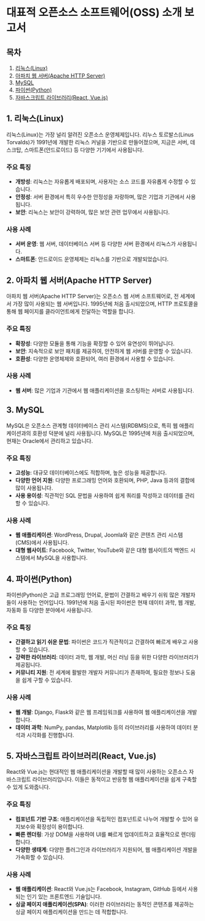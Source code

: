 # 대표적 오픈소스 소프트웨어(OSS) 소개 보고서

## 목차
1. [리눅스(Linux)](#1-리눅스linux)
2. [아파치 웹 서버(Apache HTTP Server)](#2-아파치-웹-서버apache-http-server)
3. [MySQL](#3-mysql)
4. [파이썬(Python)](#4-파이썬python)
5. [자바스크립트 라이브러리(React, Vue.js)](#5-자바스크립트-라이브러리react-vuejs)

## 1. 리눅스(Linux)

리눅스(Linux)는 가장 널리 알려진 오픈소스 운영체제입니다. 리누스 토르발스(Linus Torvalds)가 1991년에 개발한 리눅스 커널을 기반으로 만들어졌으며, 지금은 서버, 데스크탑, 스마트폰(안드로이드) 등 다양한 기기에서 사용됩니다.

### 주요 특징
- **개방성**: 리눅스는 자유롭게 배포되며, 사용자는 소스 코드를 자유롭게 수정할 수 있습니다.
- **안정성**: 서버 환경에서 특히 우수한 안정성을 자랑하며, 많은 기업과 기관에서 사용됩니다.
- **보안**: 리눅스는 보안이 강력하여, 많은 보안 관련 업무에서 사용됩니다.

### 사용 사례
- **서버 운영**: 웹 서버, 데이터베이스 서버 등 다양한 서버 환경에서 리눅스가 사용됩니다.
- **스마트폰**: 안드로이드 운영체제는 리눅스를 기반으로 개발되었습니다.

## 2. 아파치 웹 서버(Apache HTTP Server)

아파치 웹 서버(Apache HTTP Server)는 오픈소스 웹 서버 소프트웨어로, 전 세계에서 가장 많이 사용되는 웹 서버입니다. 1995년에 처음 출시되었으며, HTTP 프로토콜을 통해 웹 페이지를 클라이언트에게 전달하는 역할을 합니다.

### 주요 특징
- **확장성**: 다양한 모듈을 통해 기능을 확장할 수 있어 유연성이 뛰어납니다.
- **보안**: 지속적으로 보안 패치를 제공하여, 안전하게 웹 서버를 운영할 수 있습니다.
- **호환성**: 다양한 운영체제와 호환되어, 여러 환경에서 사용할 수 있습니다.

### 사용 사례
- **웹 서버**: 많은 기업과 기관에서 웹 애플리케이션을 호스팅하는 서버로 사용됩니다.

## 3. MySQL

MySQL은 오픈소스 관계형 데이터베이스 관리 시스템(RDBMS)으로, 특히 웹 애플리케이션과의 호환성 덕분에 널리 사용됩니다. MySQL은 1995년에 처음 출시되었으며, 현재는 Oracle에서 관리하고 있습니다.

### 주요 특징
- **고성능**: 대규모 데이터베이스에도 적합하며, 높은 성능을 제공합니다.
- **다양한 언어 지원**: 다양한 프로그래밍 언어와 호환되며, PHP, Java 등과의 결합에 많이 사용됩니다.
- **사용 용이성**: 직관적인 SQL 문법을 사용하여 쉽게 쿼리를 작성하고 데이터를 관리할 수 있습니다.

### 사용 사례
- **웹 애플리케이션**: WordPress, Drupal, Joomla와 같은 콘텐츠 관리 시스템(CMS)에서 사용됩니다.
- **대형 웹사이트**: Facebook, Twitter, YouTube와 같은 대형 웹사이트의 백엔드 시스템에서 MySQL을 사용합니다.

## 4. 파이썬(Python)

파이썬(Python)은 고급 프로그래밍 언어로, 문법이 간결하고 배우기 쉬워 많은 개발자들이 사용하는 언어입니다. 1991년에 처음 출시된 파이썬은 현재 데이터 과학, 웹 개발, 자동화 등 다양한 분야에서 사용됩니다.

### 주요 특징
- **간결하고 읽기 쉬운 문법**: 파이썬은 코드가 직관적이고 간결하여 빠르게 배우고 사용할 수 있습니다.
- **강력한 라이브러리**: 데이터 과학, 웹 개발, 머신 러닝 등을 위한 다양한 라이브러리가 제공됩니다.
- **커뮤니티 지원**: 전 세계에 활발한 개발자 커뮤니티가 존재하여, 필요한 정보나 도움을 쉽게 구할 수 있습니다.

### 사용 사례
- **웹 개발**: Django, Flask와 같은 웹 프레임워크를 사용하여 웹 애플리케이션을 개발합니다.
- **데이터 과학**: NumPy, pandas, Matplotlib 등의 라이브러리를 사용하여 데이터 분석과 시각화를 진행합니다.

## 5. 자바스크립트 라이브러리(React, Vue.js)

React와 Vue.js는 현대적인 웹 애플리케이션을 개발할 때 많이 사용하는 오픈소스 자바스크립트 라이브러리입니다. 이들은 동적이고 반응형 웹 애플리케이션을 쉽게 구축할 수 있게 도와줍니다.

### 주요 특징
- **컴포넌트 기반 구조**: 애플리케이션을 독립적인 컴포넌트로 나누어 개발할 수 있어 유지보수와 확장성이 용이합니다.
- **빠른 렌더링**: 가상 DOM을 사용하여 UI를 빠르게 업데이트하고 효율적으로 렌더링합니다.
- **다양한 생태계**: 다양한 플러그인과 라이브러리가 지원되어, 웹 애플리케이션 개발을 가속화할 수 있습니다.

### 사용 사례
- **웹 애플리케이션**: React와 Vue.js는 Facebook, Instagram, GitHub 등에서 사용되는 인기 있는 프론트엔드 기술입니다.
- **싱글 페이지 애플리케이션(SPA)**: 이러한 라이브러리는 동적인 콘텐츠를 제공하는 싱글 페이지 애플리케이션을 만드는 데 적합합니다.

